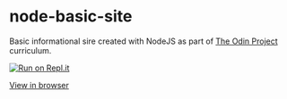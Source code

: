 # node-basic-site
Basic informational sire created with NodeJS as part of [The Odin Project](https://www.theodinproject.com/) curriculum.

[![Run on Repl.it](https://repl.it/badge/github/barrysweeney/node-basic-site-2)](https://repl.it/github/barrysweeney/node-basic-site-2)

[View in browser](https://node-basic-site.barrysweeney.repl.co/)
